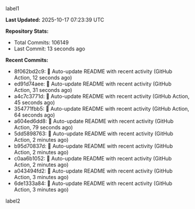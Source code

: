 
label1 
<!-- ACTIVITY_START -->
**Last Updated:** 2025-10-17 07:23:39 UTC

**Repository Stats:**
- Total Commits: 106149
- Last Commit: 13 seconds ago

**Recent Commits:**
- 8f062bd2c9: 🤖 Auto-update README with recent activity (GitHub Action, 12 seconds ago)
- ed91d74aee: 🤖 Auto-update README with recent activity (GitHub Action, 31 seconds ago)
- a4c7c3771d: 🤖 Auto-update README with recent activity (GitHub Action, 45 seconds ago)
- 354771fbb5: 🤖 Auto-update README with recent activity (GitHub Action, 64 seconds ago)
- a604ed6dd8: 🤖 Auto-update README with recent activity (GitHub Action, 79 seconds ago)
- 5dd5898763: 🤖 Auto-update README with recent activity (GitHub Action, 2 minutes ago)
- b95d70837d: 🤖 Auto-update README with recent activity (GitHub Action, 2 minutes ago)
- c0aa6b1052: 🤖 Auto-update README with recent activity (GitHub Action, 2 minutes ago)
- a043494fd2: 🤖 Auto-update README with recent activity (GitHub Action, 3 minutes ago)
- 6de1333a84: 🤖 Auto-update README with recent activity (GitHub Action, 3 minutes ago)
<!-- ACTIVITY_END -->

label2
